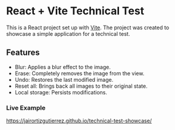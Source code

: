 # React + Vite Technical Test

This is a React project set up with [Vite](https://vitejs.dev/). The project was created to showcase a simple application for a technical test.

## Features

- Blur: Applies a blur effect to the image.
- Erase: Completely removes the image from the view.
- Undo: Restores the last modified image.
- Reset all: Brings back all images to their original state.
- Local storage: Persists modifications.

### Live Example

https://jairortizgutierrez.github.io/technical-test-showcase/
